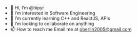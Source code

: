 - 👋 Hi, I’m @hipyr
- 👀 I’m interested in Software Engineering
- 🌱 I’m currently learning C++ and ReactJS, APIs
- 💞️ I’m looking to collaborate on anything
- 📫 How to reach me Email me at oberlin2005@gmail.com

<!---
hipyr/hipyr is a ✨ special ✨ repository because its `README.md` (this file) appears on your GitHub profile.
You can click the Preview link to take a look at your changes.
--->
